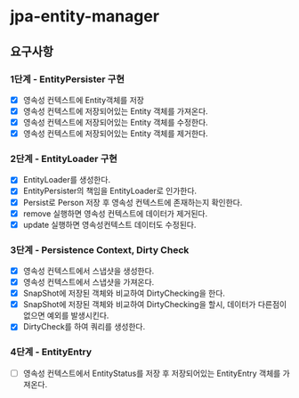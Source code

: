 # jpa-entity-manager

## 요구사항
### 1단계 - EntityPersister 구현
- [X] 영속성 컨텍스트에 Entity객체를 저장
- [X] 영속성 컨텍스트에 저장되어있는 Entity 객체를 가져온다.
- [X] 영속성 컨텍스트에 저장되어있는 Entity 객체를 수정한다.
- [X] 영속성 컨텍스트에 저장되어있는 Entity 객체를 제거한다.

### 2단계 - EntityLoader 구현
- [X] EntityLoader를 생성한다.
- [X] EntityPersister의 책임을 EntityLoader로 인가한다.
- [X] Persist로 Person 저장 후 영속성 컨텍스트에 존재하는지 확인한다.
- [X] remove 실행하면 영속성 컨텍스트에 데이터가 제거된다.
- [X] update 실행하면 영속성컨텍스트 데이터도 수정된다.

### 3단계 - Persistence Context, Dirty Check
- [X] 영속성 컨텍스트에서 스냅샷을 생성한다.
- [X] 영속성 컨텍스트에서 스냅샷을 가져온다.
- [X] SnapShot에 저장된 객체와 비교하여 DirtyChecking을 한다.
- [X] SnapShot에 저장된 객체와 비교하여 DirtyChecking을 할시, 데이터가 다른점이 없으면 예외를 발생시킨다.
- [X] DirtyCheck를 하여 쿼리를 생성한다.

### 4단계 - EntityEntry
- [ ] 영속성 컨텍스트에서 EntityStatus를 저장 후 저장되어있는 EntityEntry 객체를 가져온다.